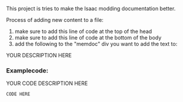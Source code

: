 This project is tries to make the Isaac modding documentation better.


Process of adding new content to a file:
1. make sure to add this line of code at the top of the head        <!--Lua Codehightlight--><link href="themes/prism.css" rel="stylesheet" />  
2. make sure to add this line of code at the bottom of the body     <!--Lua Codehightlight--><script src="prism.js"></script>
3. add the following to the "memdoc" div you want to add the text to:

<!--start Custom comment -->
YOUR DESCRIPTION HERE
<div id="example_code">
<h3>Examplecode:</h3>
YOUR CODE DESCRIPTION HERE
<pre><code class="language-lua">CODE HERE
</code></pre>	
</div>
<!--End Custom comment -->
